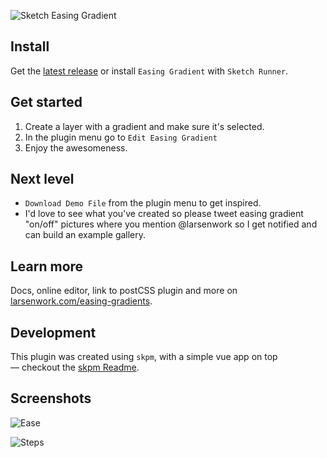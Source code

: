 ![Sketch Easing Gradient](https://github.com/larsenwork/sketch-easing-gradient/blob/master/docs/readme/banner_big.png?raw=true)

## Install

Get the [latest release](https://github.com/larsenwork/sketch-easing-gradient/releases/latest) or install `Easing Gradient` with `Sketch Runner`.

## Get started

1.  Create a layer with a gradient and make sure it's selected.
2.  In the plugin menu go to `Edit Easing Gradient`
3.  Enjoy the awesomeness.

## Next level

- `Download Demo File` from the plugin menu to get inspired.
- I'd love to see what you've created so please tweet easing gradient "on/off" pictures where you mention @larsenwork so I get notified and can build an example gallery.

## Learn more

Docs, online editor, link to postCSS plugin and more on [larsenwork.com/easing-gradients](https://larsenwork.com/easing-gradients/).

## Development

This plugin was created using `skpm`, with a simple vue app on top — checkout the [skpm Readme](https://github.com/skpm/skpm/blob/master/README.md).

## Screenshots

![Ease](https://github.com/larsenwork/sketch-easing-gradient/blob/master/docs/readme/banner_ease.png?raw=true)

![Steps](https://github.com/larsenwork/sketch-easing-gradient/blob/master/docs/readme/banner_steps.png?raw=true)
